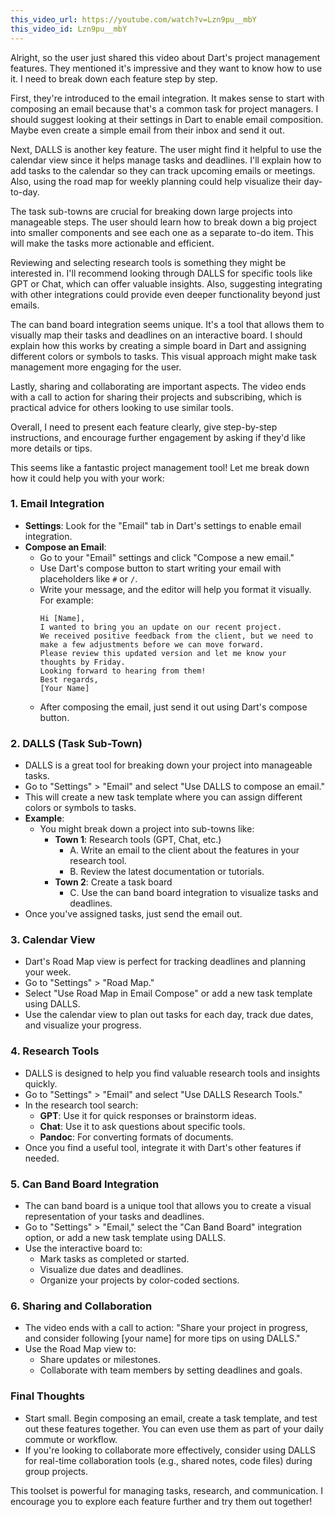 ```yaml
---
this_video_url: https://youtube.com/watch?v=Lzn9pu__mbY
this_video_id: Lzn9pu__mbY
---
```

<think>
Alright, so the user just shared this video about Dart's project management features. They mentioned it's impressive and they want to know how to use it. I need to break down each feature step by step.

First, they're introduced to the email integration. It makes sense to start with composing an email because that's a common task for project managers. I should suggest looking at their settings in Dart to enable email composition. Maybe even create a simple email from their inbox and send it out.

Next, DALLS is another key feature. The user might find it helpful to use the calendar view since it helps manage tasks and deadlines. I'll explain how to add tasks to the calendar so they can track upcoming emails or meetings. Also, using the road map for weekly planning could help visualize their day-to-day.

The task sub-towns are crucial for breaking down large projects into manageable steps. The user should learn how to break down a big project into smaller components and see each one as a separate to-do item. This will make the tasks more actionable and efficient.

Reviewing and selecting research tools is something they might be interested in. I'll recommend looking through DALLS for specific tools like GPT or Chat, which can offer valuable insights. Also, suggesting integrating with other integrations could provide even deeper functionality beyond just emails.

The can band board integration seems unique. It's a tool that allows them to visually map their tasks and deadlines on an interactive board. I should explain how this works by creating a simple board in Dart and assigning different colors or symbols to tasks. This visual approach might make task management more engaging for the user.

Lastly, sharing and collaborating are important aspects. The video ends with a call to action for sharing their projects and subscribing, which is practical advice for others looking to use similar tools.

Overall, I need to present each feature clearly, give step-by-step instructions, and encourage further engagement by asking if they'd like more details or tips.
</think>

This seems like a fantastic project management tool! Let me break down how it could help you with your work:

### 1. **Email Integration**
   - **Settings**: Look for the "Email" tab in Dart's settings to enable email integration.
   - **Compose an Email**:
     - Go to your "Email" settings and click "Compose a new email."
     - Use Dart's compose button to start writing your email with placeholders like `#` or `/`.
     - Write your message, and the editor will help you format it visually. For example:  
       ```
       Hi [Name],
       I wanted to bring you an update on our recent project.
       We received positive feedback from the client, but we need to make a few adjustments before we can move forward.
       Please review this updated version and let me know your thoughts by Friday.
       Looking forward to hearing from them!
       Best regards,
       [Your Name]
       ```
     - After composing the email, just send it out using Dart's compose button.

### 2. **DALLS (Task Sub-Town)**
   - DALLS is a great tool for breaking down your project into manageable tasks.
   - Go to "Settings" > "Email" and select "Use DALLS to compose an email."
   - This will create a new task template where you can assign different colors or symbols to tasks.
   - **Example**:
     - You might break down a project into sub-towns like:
       - **Town 1**: Research tools (GPT, Chat, etc.)
         - A. Write an email to the client about the features in your research tool.
         - B. Review the latest documentation or tutorials.
       - **Town 2**: Create a task board
         - C. Use the can band board integration to visualize tasks and deadlines.
   - Once you've assigned tasks, just send the email out.

### 3. **Calendar View**
   - Dart's Road Map view is perfect for tracking deadlines and planning your week.
   - Go to "Settings" > "Road Map."
   - Select "Use Road Map in Email Compose" or add a new task template using DALLS.
   - Use the calendar view to plan out tasks for each day, track due dates, and visualize your progress.

### 4. **Research Tools**
   - DALLS is designed to help you find valuable research tools and insights quickly.
   - Go to "Settings" > "Email" and select "Use DALLS Research Tools."
   - In the research tool search:
     - **GPT**: Use it for quick responses or brainstorm ideas.
     - **Chat**: Use it to ask questions about specific tools.
     - **Pandoc**: For converting formats of documents.
   - Once you find a useful tool, integrate it with Dart's other features if needed.

### 5. **Can Band Board Integration**
   - The can band board is a unique tool that allows you to create a visual representation of your tasks and deadlines.
   - Go to "Settings" > "Email," select the "Can Band Board" integration option, or add a new task template using DALLS.
   - Use the interactive board to:
     - Mark tasks as completed or started.
     - Visualize due dates and deadlines.
     - Organize your projects by color-coded sections.

### 6. **Sharing and Collaboration**
   - The video ends with a call to action: "Share your project in progress, and consider following [your name] for more tips on using DALLS."
   - Use the Road Map view to:
     - Share updates or milestones.
     - Collaborate with team members by setting deadlines and goals.

### Final Thoughts
- Start small. Begin composing an email, create a task template, and test out these features together. You can even use them as part of your daily commute or workflow.
- If you're looking to collaborate more effectively, consider using DALLS for real-time collaboration tools (e.g., shared notes, code files) during group projects.

This toolset is powerful for managing tasks, research, and communication. I encourage you to explore each feature further and try them out together!
